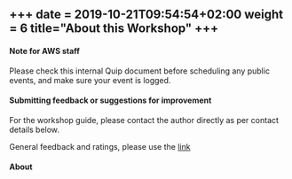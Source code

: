 +++
date = 2019-10-21T09:54:54+02:00
weight = 6
title="About this Workshop"
+++
----------------

#### Note for AWS staff

Please check this internal Quip document before scheduling any public events, and make sure your event is logged.

#### Submitting feedback or suggestions for improvement

For the workshop guide, please contact the author directly as per contact details below.

General feedback and ratings, please use the [link](https://amazonmr.au1.qualtrics.com/jfe/form/SV_0dfrnubGKXavgR7)

#### About


